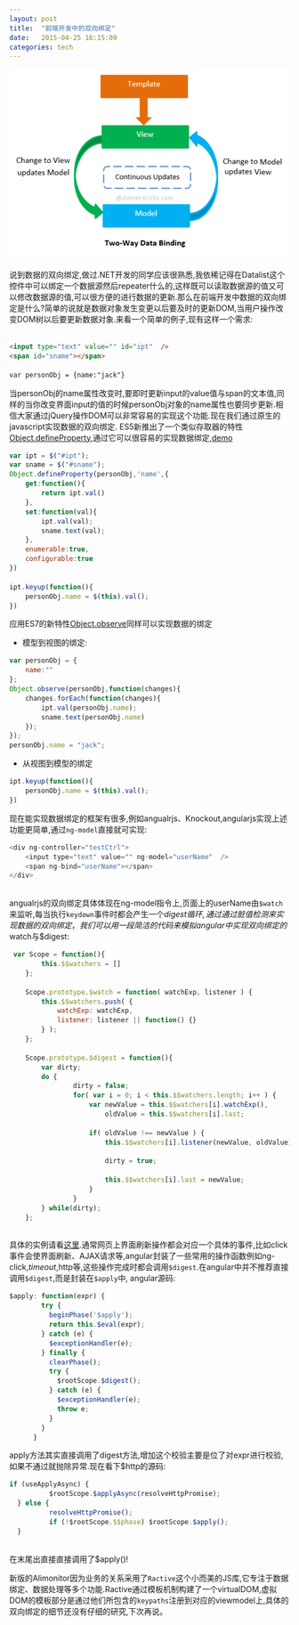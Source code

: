 ```yaml
---
layout: post
title:  "前端开发中的双向绑定"
date:   2015-04-25 16:15:09
categories: tech
---
```


![img](/assets/images/two-waybinding.png)


说到数据的双向绑定,做过.NET开发的同学应该很熟悉,我依稀记得在Datalist这个控件中可以绑定一个数据源然后repeater什么的,这样既可以读取数据源的值又可以修改数据源的值,可以很方便的进行数据的更新.那么在前端开发中数据的双向绑定是什么?简单的说就是数据对象发生变更以后要及时的更新DOM,当用户操作改变DOM树以后要更新数据对象.来看一个简单的例子,现有这样一个需求:

```html

<input type="text" value="" id="ipt"  />
<span id="sname"></span>

var personObj = {name:"jack"}
```

当personObj的name属性改变时,要即时更新input的value值与span的文本值,同样的当你改变界面input的值的时候personObj对象的name属性也要同步更新.相信大家通过jQuery操作DOM可以非常容易的实现这个功能.现在我们通过原生的javascript实现数据的双向绑定.
ES5新推出了一个类似存取器的特性[Object.defineProperty](https://developer.mozilla.org/zh-CN/docs/Web/JavaScript/Reference/Global_Objects/Object/defineProperty),通过它可以很容易的实现数据绑定,[demo](http://jsfiddle.net/t7nj38L3/)

```javascript
var ipt = $("#ipt");
var sname = $("#sname");
Object.defineProperty(personObj,'name',{
	get:function(){
		return ipt.val()
	},
	set:function(val){
		ipt.val(val);
		sname.text(val);
	},
	enumerable:true,
	configurable:true
})

ipt.keyup(function(){
	personObj.name = $(this).val();
})

```

应用ES7的新特性[Object.observe](https://developer.mozilla.org/zh-CN/docs/Web/JavaScript/Reference/Global_Objects/Object/observe)同样可以实现数据的绑定

- 模型到视图的绑定:
 
```javascript
var personObj = {
	name:""
};
Object.observe(personObj,function(changes){
	changes.forEach(function(changes){
		ipt.val(personObj.name);
		sname.text(personObj.name)
	});
});
personObj.name = "jack";
```

- 从视图到模型的绑定

```javascript
ipt.keyup(function(){
	personObj.name = $(this).val();
})

```

现在能实现数据绑定的框架有很多,例如angualrjs、Knockout,angularjs实现上述功能更简单,通过```ng-model```直接就可实现:

```javascript
<div ng-controller="testCtrl">
    <input type="text" value="" ng-model="userName"  />
    <span ng-bind="userName"></span>
</div>
 
```

angualrjs的双向绑定具体体现在ng-model指令上,页面上的userName由```$watch```来监听,每当执行```keydown```事件时都会产生一个$digest循环,通过通过脏值检测来实现数据的双向绑定，我们可以用一段简洁的代码来模拟angular中实现双向绑定的$watch与$digest:

```javascript
 var Scope = function(){
        this.$$watchers = []
    };

    Scope.prototype.$watch = function( watchExp, listener ) {
        this.$$watchers.push( {
            watchExp: watchExp,
            listener: listener || function() {}
        } );
    };

    Scope.prototype.$digest = function(){
        var dirty;
        do {
                dirty = false;
                for( var i = 0; i < this.$$watchers.length; i++ ) {
                    var newValue = this.$$watchers[i].watchExp(),
                        oldValue = this.$$watchers[i].last;

                    if( oldValue !== newValue ) {
                        this.$$watchers[i].listener(newValue, oldValue);

                        dirty = true;

                        this.$$watchers[i].last = newValue;
                    }
                }
        } while(dirty);
    };
    
```

具体的实例请看[这里](http://jsfiddle.net/83L5u62v/).通常网页上界面刷新操作都会对应一个具体的事件,比如click事件会使界面刷新、AJAX请求等,angular封装了一些常用的操作函数例如ng-click,$timeout,$http等,这些操作完成时都会调用```$digest```.在angular中并不推荐直接调用```$digest```,而是封装在```$apply```中,
angular源码:

```javascript
$apply: function(expr) {
        try {
          beginPhase('$apply');
          return this.$eval(expr);
        } catch (e) {
          $exceptionHandler(e);
        } finally {
          clearPhase();
          try {
            $rootScope.$digest();
          } catch (e) {
            $exceptionHandler(e);
            throw e;
          }
        }
      }
```          

apply方法其实直接调用了digest方法,增加这个校验主要是位了对expr进行校验,如果不通过就抛除异常.现在看下$http的源码:

```javascript
if (useApplyAsync) {
          $rootScope.$applyAsync(resolveHttpPromise);
  } else {
          resolveHttpPromise();
          if (!$rootScope.$$phase) $rootScope.$apply();
  }
  
```
在末尾出直接直接调用了$apply()!

新版的Alimonitor因为业务的关系采用了```Ractive```这个小而美的JS库,它专注于数据绑定、数据处理等多个功能.Ractive通过模板机制构建了一个virtualDOM,虚拟DOM的模板部分是通过他们所包含的```keypaths```注册到对应的viewmodel上,具体的双向绑定的细节还没有仔细的研究,下次再说。
